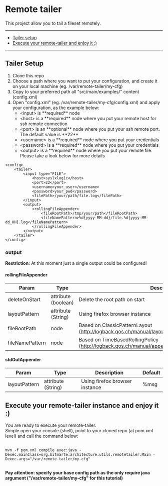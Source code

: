 # Remote tailer
This project allow you to tail a fileset remotely.<br/>

<hr/>
<ul>
	<li><a href="#tailer-setup">Tailer setup</a></li>
	<li><a href="#execute-your-remote-tailer-and-enjoy-it-">Execute your remote-tailer and enjoy it :)</a></li>
</ul>
<hr/>

## Tailer Setup
<ol>
	<li>Clone this repo</li>
	<li>Choose a path where you want to put your configuration, and create it on your local machine (eg. /var/remote-tailer/my-cfg)</li>
	<li>Copy to your preferred path all "src/main/examples/" content (config.xml)</li>
	<li>
		Open "config.xml" (eg. /var/remote-tailer/my-cfg/config.xml) and apply your configuration, as the example below:		
		<ul>
			<li>&lt;input&gt; is **required** node</li>
			<li>&lt;host&gt; is a **required** node where you put your remote host for ssh remote connection</li>
			<li>&lt;port&gt; is an **optional** node where you put your ssh remote port. The default value is **22**</li>
			<li>&lt;username&gt; is a **required** node where you put your credentials</li>
			<li>&lt;password&gt; is a **required** node where you put your credentials</li>
			<li>&lt;output&gt; is a **required** node where you put your remote file. Please take a look below for more details</li>
		</ul>
	</li>
</ol>

	<config>
		<tailer>
			<input type="FILE">
				<host>syslxlog1c</host>
				<port>22</port>
				<username>your_user</username>
				<password>your_pwd</password>
				<filePath>/your/path/file.log</filePath>
			</input>
			<output>
				<rollingFileAppender>
					<fileRootPath>/tmp/your/path</fileRootPath>
					<fileNamePattern>%d{yyyy-MM-dd}/file.%d{yyyy-MM-dd_HH}.log</fileNamePattern>
				</rollingFileAppender>
			</output>
		</tailer>	
	</config>

### output
**Restriction:** At this moment just a single output could be configured!

#### rollingFileAppender

| Param			        		| Type					| Description																							| Default		|
| ----------------------------- | ----------------------|-------------------------------------------------------------------------------------------------------|---------------|
| deleteOnStart					| attribute (boolean)	| Delete the root path on start																			| false			|
| layoutPattern					| attribute	(String)	| Using firefox browser instance																		| %msg			|
| fileRootPath					| node					| Based on ClassicPatternLayout (http://logback.qos.ch/manual/layouts.html#ClassicPatternLayout)		|				|
| fileNamePattern				| node					| Based on TimeBasedRollingPolicy (http://logback.qos.ch/manual/appenders.html#TimeBasedRollingPolicy)	|				|

#### stdOutAppender

| Param			        		| Type					| Description																							| Default		|
| ----------------------------- | ----------------------|-------------------------------------------------------------------------------------------------------|---------------|
| layoutPattern					| attribute	(String)	| Using firefox browser instance																		| %msg			|

## Execute your remote-tailer instance and enjoy it :)
You are ready to execute your remote-tailer.<br/>
Simple open your console (shell), point to your cloned repo (at pom.xml level) and call the command below:<br/>
<pre>
	<code>
mvn -f pom.xml compile exec:java -Dexec.mainClass=org.bitmarte.architecture.utils.remotetailer.Main -Dexec.args="/var/remote-tailer/my-cfg"
	</code>
</pre>
**Pay attention: specify your base config path as the only require java argument ("/var/remote-tailer/my-cfg" for this tutorial)**